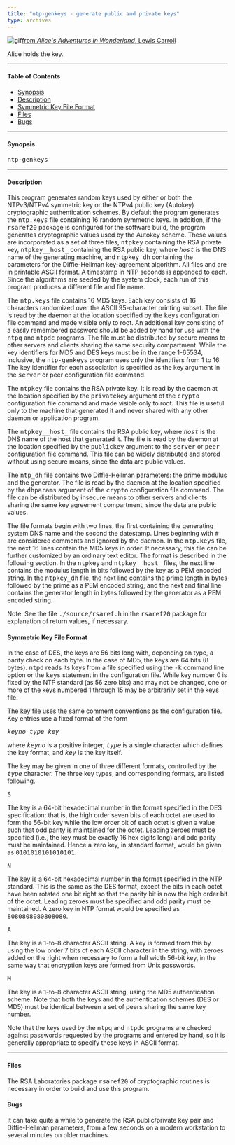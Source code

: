 ```yaml
---
title: "ntp-genkeys - generate public and private keys"
type: archives
---
```


![gif](/archives/pic/alice23.gif)[from _Alice's Adventures in Wonderland_, Lewis Carroll](http://www.eecis.udel.edu/%7emills/pictures.html)

Alice holds the key.

* * *

#### Table of Contents

*   [Synopsis](/archives/4.1.2/genkeys/#synopsis)
*   [Description](/archives/4.1.2/genkeys/#description)
*   [Symmetric Key File Format](/archives/4.1.2/genkeys/#symmetric-key-file-format)
*   [Files](/archives/4.1.2/genkeys/#files)
*   [Bugs](/archives/4.1.2/genkeys/#bugs)

* * *

#### Synopsis

<tt>ntp-genkeys</tt>

* * *

#### Description

This program generates random keys used by either or both the NTPv3/NTPv4 symmetric key or the NTPv4 public key (Autokey) cryptographic authentication schemes. By default the program generates the <tt>ntp.keys</tt> file containing 16 random symmetric keys. In addition, if the <tt>rsaref20</tt> package is configured for the software build, the program generates cryptographic values used by the Autokey scheme. These values are incorporated as a set of three files, <tt>ntpkey</tt> containing the RSA private key, <tt>ntpkey__host_</tt> containing the RSA public key, where <tt>_host_</tt> is the DNS name of the generating machine, and <tt>ntpkey_dh</tt> containing the parameters for the Diffie-Hellman key-agreement algorithm. All files and are in printable ASCII format. A timestamp in NTP seconds is appended to each. Since the algorithms are seeded by the system clock, each run of this program produces a different file and file name.

The <tt>ntp.keys</tt> file contains 16 MD5 keys. Each key consists of 16 characters randomized over the ASCII 95-character printing subset. The file is read by the daemon at the location specified by the <tt>keys</tt> configuration file command and made visible only to root. An additional key consisting of a easily remembered password should be added by hand for use with the <tt>ntpq</tt> and <tt>ntpdc</tt> programs. The file must be distributed by secure means to other servers and clients sharing the same security compartment. While the key identifiers for MD5 and DES keys must be in the range 1-65534, inclusive, the <tt>ntp-genkeys</tt> program uses only the identifiers from 1 to 16. The key identifier for each association is specified as the key argument in the <tt>server</tt> or peer configuration file command.

The <tt>ntpkey</tt> file contains the RSA private key. It is read by the daemon at the location specified by the <tt>privatekey</tt> argument of the <tt>crypto</tt> configuration file command and made visible only to root. This file is useful only to the machine that generated it and never shared with any other daemon or application program.

The <tt>ntpkey__host_</tt> file contains the RSA public key, where <tt>_host_</tt> is the DNS name of the host that generated it. The file is read by the daemon at the location specified by the <tt>publickey</tt> argument to the <tt>server</tt> or <tt>peer</tt> configuration file command. This file can be widely distributed and stored without using secure means, since the data are public values.

The <tt>ntp_dh</tt> file contains two Diffie-Hellman parameters: the prime modulus and the generator. The file is read by the daemon at the location specified by the <tt>dhparams</tt> argument of the <tt>crypto</tt> configuration file command. The file can be distributed by insecure means to other servers and clients sharing the same key agreement compartment, since the data are public values.

The file formats begin with two lines, the first containing the generating system DNS name and the second the datestamp. Lines beginning with <tt>#</tt> are considered comments and ignored by the daemon. In the <tt>ntp.keys</tt> file, the next 16 lines contain the MD5 keys in order. If necessary, this file can be further customized by an ordinary text editor. The format is described in the following section. In the <tt>ntpkey</tt> and <tt>ntpkey__host_</tt> files, the next line contains the modulus length in bits followed by the key as a PEM encoded string. In the <tt>ntpkey_dh</tt> file, the next line contains the prime length in bytes followed by the prime as a PEM encoded string, and the next and final line contains the generator length in bytes followed by the generator as a PEM encoded string.

Note: See the file <tt>./source/rsaref.h</tt> in the <tt>rsaref20</tt> package for explanation of return values, if necessary.

#### Symmetric Key File Format

In the case of DES, the keys are 56 bits long with, depending on type, a parity check on each byte. In the case of MD5, the keys are 64 bits (8 bytes). <tt>ntpd</tt> reads its keys from a file specified using the <tt>-k</tt> command line option or the <tt>keys</tt> statement in the configuration file. While key number 0 is fixed by the NTP standard (as 56 zero bits) and may not be changed, one or more of the keys numbered 1 through 15 may be arbitrarily set in the keys file.

The key file uses the same comment conventions as the configuration file. Key entries use a fixed format of the form

_<tt>keyno type key</tt>_

where _<tt>keyno</tt>_ is a positive integer, _<tt>type</tt>_ is a single character which defines the key format, and _<tt>key</tt>_ is the key itself.

The key may be given in one of three different formats, controlled by the _<tt>type</tt>_ character. The three key types, and corresponding formats, are listed following.

<dt><tt>S</tt></dt>

The key is a 64-bit hexadecimal number in the format specified in the DES specification; that is, the high order seven bits of each octet are used to form the 56-bit key while the low order bit of each octet is given a value such that odd parity is maintained for the octet. Leading zeroes must be specified (i.e., the key must be exactly 16 hex digits long) and odd parity must be maintained. Hence a zero key, in standard format, would be given as <tt>0101010101010101</tt>.

<dt><tt>N</tt></dt>

The key is a 64-bit hexadecimal number in the format specified in the NTP standard. This is the same as the DES format, except the bits in each octet have been rotated one bit right so that the parity bit is now the high order bit of the octet. Leading zeroes must be specified and odd parity must be maintained. A zero key in NTP format would be specified as <tt>8080808080808080</tt>.

<dt><tt>A</tt></dt>

The key is a 1-to-8 character ASCII string. A key is formed from this by using the low order 7 bits of each ASCII character in the string, with zeroes added on the right when necessary to form a full width 56-bit key, in the same way that encryption keys are formed from Unix passwords.

<dt><tt>M</tt></dt>

The key is a 1-to-8 character ASCII string, using the MD5 authentication scheme. Note that both the keys and the authentication schemes (DES or MD5) must be identical between a set of peers sharing the same key number.

Note that the keys used by the <tt>ntpq</tt> and <tt>ntpdc</tt> programs are checked against passwords requested by the programs and entered by hand, so it is generally appropriate to specify these keys in ASCII format.

* * *

#### Files

The RSA Laboratories package <tt>rsaref20</tt> of cryptographic routines is necessary in order to build and use this program. 

#### Bugs

It can take quite a while to generate the RSA public/private key pair and Diffie-Hellman parameters, from a few seconds on a modern workstation to several minutes on older machines. 